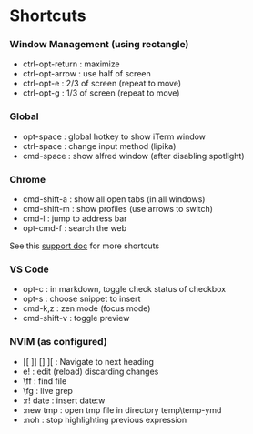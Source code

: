 # Shortcuts

### Window Management (using rectangle)

- ctrl-opt-return : maximize
- ctrl-opt-arrow : use half of screen
- ctrl-opt-e : 2/3 of screen (repeat to move)
- ctrl-opt-g : 1/3 of screen (repeat to move)

### Global

- opt-space : global hotkey to show iTerm window
- ctrl-space : change input method (lipika)
- cmd-space : show alfred window (after disabling spotlight)

### Chrome

- cmd-shift-a : show all open tabs (in all windows)
- cmd-shift-m : show profiles (use arrows to switch)
- cmd-l : jump to address bar
- opt-cmd-f : search the web

See this [support doc](https://support.google.com/chrome/answer/157179) for more shortcuts

### VS Code

- opt-c : in markdown, toggle check status of checkbox
- opt-s : choose snippet to insert
- cmd-k,z : zen mode (focus mode)
- cmd-shift-v : toggle preview

### NVIM (as configured)

- [[ ]] [] ][ : Navigate to next heading
- e! : edit (reload) discarding changes
- \ff : find file
- \fg : live grep
- :r! date : insert date:w
- :new tmp : open tmp file in directory temp\temp-ymd
- :noh : stop highlighting previous expression
